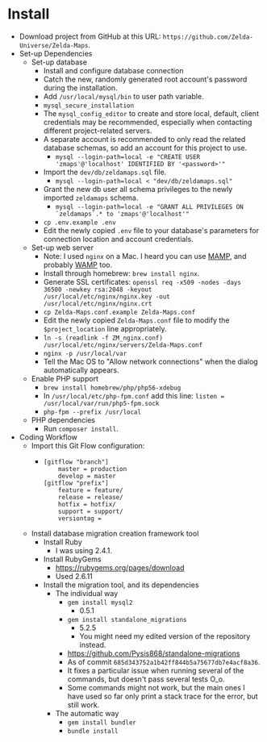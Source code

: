 # Install
  * Download project from GitHub at this URL: `https://github.com/Zelda-Universe/Zelda-Maps`.
  * Set-up Dependencies
    * Set-up database
      * Install and configure database connection
      * Catch the new, randomly generated root account's password during the installation.
      * Add `/usr/local/mysql/bin` to user path variable.
      * `mysql_secure_installation`
      * The `mysql_config_editor` to create and store local, default, client credentials may be recommended, especially when contacting different project-related servers.
      * A separate account is recommended to only read the related database schemas, so add an account for this project to use.
        * `mysql --login-path=local -e "CREATE USER 'zmaps'@'localhost' IDENTIFIED BY '<password>'"`
      * Import the `dev/db/zeldamaps.sql` file.
        * `mysql --login-path=local < "dev/db/zeldamaps.sql"`
      * Grant the new db user all schema privileges to the newly imported `zeldamaps` schema.
        * ``mysql --login-path=local -e "GRANT ALL PRIVILEGES ON `zeldamaps`.* to 'zmaps'@'localhost'"``
      * `cp .env.example .env`
      * Edit the newly copied `.env` file to your database's parameters for connection location and account credentials.
    * Set-up web server
      * Note: I used `nginx` on a Mac.  I heard you can use [MAMP](https://www.mamp.info), and probably [WAMP](wampserver.com/en/) too.
      * Install through homebrew: `brew install nginx`.
      * Generate SSL certificates: `openssl req -x509 -nodes -days 36500 -newkey rsa:2048 -keyout /usr/local/etc/nginx/nginx.key -out /usr/local/etc/nginx/nginx.crt`
      * `cp Zelda-Maps.conf.example Zelda-Maps.conf`
      * Edit the newly copied `Zelda-Maps.conf` file to modify the `$project_location` line appropriately.
      * `ln -s (readlink -f ZM_nginx.conf) /usr/local/etc/nginx/servers/Zelda-Maps.conf`
      * `nginx -p /usr/local/var`
      * Tell the Mac OS to "Allow network connections" when the dialog automatically appears.
    * Enable PHP support
      * `brew install homebrew/php/php56-xdebug`
      * In `/usr/local/etc/php-fpm.conf` add this line: `listen = /usr/local/var/run/php5-fpm.sock`
      * `php-fpm --prefix /usr/local`
    * PHP dependencies
      - Run `composer install`.
  * Coding Workflow
    * Import this Git Flow configuration:
      * ```
        [gitflow "branch"]
        	master = production
        	develop = master
        [gitflow "prefix"]
        	feature = feature/
        	release = release/
        	hotfix = hotfix/
        	support = support/
        	versiontag =
        ```
    * Install database migration creation framework tool
      * Install Ruby
        * I was using 2.4.1.
      * Install RubyGems
        * https://rubygems.org/pages/download
        * Used 2.6.11
      * Install the migration tool, and its dependencies
        * The individual way
          * `gem install mysql2`
            * 0.5.1
          * `gem install standalone_migrations`
            * 5.2.5
            * You might need my edited version of the repository instead.
          * https://github.com/Pysis868/standalone-migrations
          * As of commit `685d343752a1b42ff844b5a75677db7e4acf8a36`.
          * It fixes a particular issue when running several of the commands, but doesn't pass several tests O_o.
          * Some commands might not work, but the main ones I have used so far only print a stack trace for the error, but still work.
        * The automatic way
          * `gem install bundler`
          * `bundle install`
